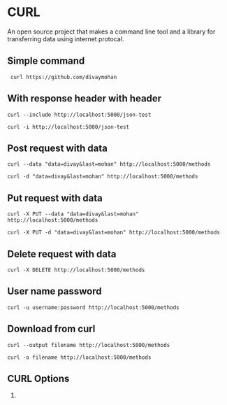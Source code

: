 # CURL

An open source project that makes a command line tool and a library for transferring data using internet protocal.

## Simple command

```
 curl https://github.com/divaymohan
```

## With response header with header

```
curl --include http://localhost:5000/json-test
```

```
curl -i http://localhost:5000/json-test
```

## Post request with data

```
curl --data "data=divay&last=mohan" http://localhost:5000/methods
```

```
curl -d "data=divay&last=mohan" http://localhost:5000/methods
```

## Put request with data

```
curl -X PUT --data "data=divay&last=mohan" http://localhost:5000/methods
```

```
curl -X PUT -d "data=divay&last=mohan" http://localhost:5000/methods
```

## Delete request with data

```
curl -X DELETE http://localhost:5000/methods
```

## User name password

```
curl -u username:password http://localhost:5000/methods
```

## Download from curl

```
curl --output filename http://localhost:5000/methods
```

```
curl -o filename http://localhost:5000/methods
```

## CURL Options

1. 

